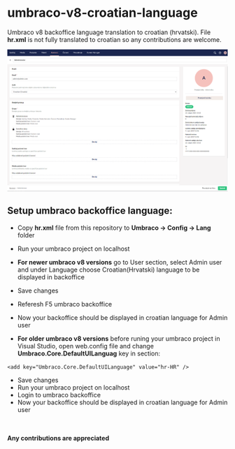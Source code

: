 # umbraco-v8-croatian-language
Umbraco v8 backoffice language translation to croatian (hrvatski). File **hr.xml** is not fully translated to croatian so any contributions are welcome.

<img src="https://github.com/alevak09/umbraco-v8-croatian-language/blob/main/assets/lanuage.PNG?raw=true">

## Setup umbraco backoffice language:

- Copy **hr.xml** file from this repository to **Umbraco -> Config -> Lang** folder
- Run your umbraco project on localhost
- **For newer umbraco v8 versions** go to User section, select Admin user and under Language choose Croatian(Hrvatski) language to be displayed in backoffice
- Save changes
- Referesh F5 umbraco backoffice
- Now your backoffice should be displayed in croatian language for Admin user

- **For older umbraco v8 versions** before runing your umbraco project in Visual Studio, open web.config file and change **Umbraco.Core.DefaultUILanguag** key in **<appSettings>** section: 
```
<add key="Umbraco.Core.DefaultUILanguage" value="hr-HR" />
```

- Save changes
- Run your umbraco project on localhost
- Login to umbraco backoffice
- Now your backoffice should be displayed in croatian language for Admin user

<br><br>
**Any contributions are appreciated** 
